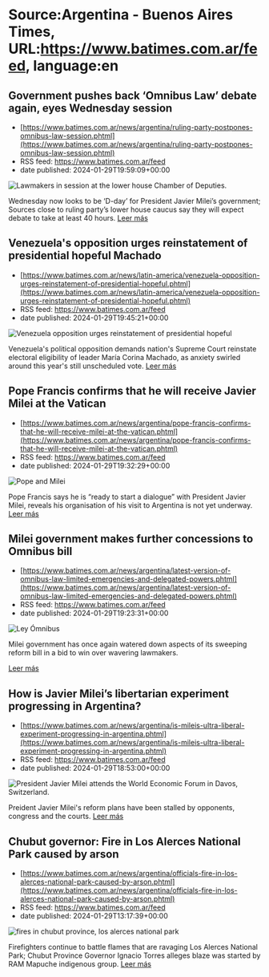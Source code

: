 # Source:Argentina - Buenos Aires Times, URL:https://www.batimes.com.ar/feed, language:en

## Government pushes back ‘Omnibus Law’ debate again, eyes Wednesday session
 - [https://www.batimes.com.ar/news/argentina/ruling-party-postpones-omnibus-law-session.phtml](https://www.batimes.com.ar/news/argentina/ruling-party-postpones-omnibus-law-session.phtml)
 - RSS feed: https://www.batimes.com.ar/feed
 - date published: 2024-01-29T19:59:09+00:00

<p><img alt="Lawmakers in session at the lower house Chamber of Deputies." src="https://fotos.perfil.com/2024/01/29/trim/540/304/lawmakers-in-session-at-the-lower-house-chamber-of-deputies-1746222.jpg" /></p>Wednesday now looks to be ‘D-day’ for President Javier Milei’s government; Sources close to ruling party’s lower house caucus say they will expect debate to take at least 40 hours.
 <a href="https://www.batimes.com.ar/news/argentina/ruling-party-postpones-omnibus-law-session.phtml">Leer más</a>

## Venezuela's opposition urges reinstatement of presidential hopeful Machado
 - [https://www.batimes.com.ar/news/latin-america/venezuela-opposition-urges-reinstatement-of-presidential-hopeful.phtml](https://www.batimes.com.ar/news/latin-america/venezuela-opposition-urges-reinstatement-of-presidential-hopeful.phtml)
 - RSS feed: https://www.batimes.com.ar/feed
 - date published: 2024-01-29T19:45:21+00:00

<p><img alt="Venezuela opposition urges reinstatement of presidential hopeful" src="https://fotos.perfil.com/2024/01/29/trim/540/304/venezuela-opposition-urges-reinstatement-of-presidential-hopeful-1746185.jpg" /></p>Venezuela's political opposition demands nation's Supreme Court reinstate electoral eligibility of leader María Corina Machado, as anxiety swirled around this year's still unscheduled vote. <a href="https://www.batimes.com.ar/news/latin-america/venezuela-opposition-urges-reinstatement-of-presidential-hopeful.phtml">Leer más</a>

## Pope Francis confirms that he will receive Javier Milei at the Vatican
 - [https://www.batimes.com.ar/news/argentina/pope-francis-confirms-that-he-will-receive-milei-at-the-vatican.phtml](https://www.batimes.com.ar/news/argentina/pope-francis-confirms-that-he-will-receive-milei-at-the-vatican.phtml)
 - RSS feed: https://www.batimes.com.ar/feed
 - date published: 2024-01-29T19:32:29+00:00

<p><img alt="Pope and Milei" src="https://fotos.perfil.com/2024/01/29/trim/540/304/pope-and-milei-1746175.jpg" /></p>Pope Francis says he is “ready to start a dialogue” with President Javier Milei, reveals his organisation of his visit to Argentina is not yet underway. <a href="https://www.batimes.com.ar/news/argentina/pope-francis-confirms-that-he-will-receive-milei-at-the-vatican.phtml">Leer más</a>

## Milei government makes further concessions to Omnibus bill
 - [https://www.batimes.com.ar/news/argentina/latest-version-of-omnibus-law-limited-emergencies-and-delegated-powers.phtml](https://www.batimes.com.ar/news/argentina/latest-version-of-omnibus-law-limited-emergencies-and-delegated-powers.phtml)
 - RSS feed: https://www.batimes.com.ar/feed
 - date published: 2024-01-29T19:23:31+00:00

<p><img alt="Ley Ómnibus" src="https://fotos.perfil.com/2024/01/29/trim/540/304/ley-omnibus-1745893.jpg" /></p>Milei government has once again watered down aspects of its sweeping reform bill in a bid to win over wavering lawmakers.

 <a href="https://www.batimes.com.ar/news/argentina/latest-version-of-omnibus-law-limited-emergencies-and-delegated-powers.phtml">Leer más</a>

## How is Javier Milei’s libertarian experiment progressing in Argentina?
 - [https://www.batimes.com.ar/news/argentina/is-mileis-ultra-liberal-experiment-progressing-in-argentina.phtml](https://www.batimes.com.ar/news/argentina/is-mileis-ultra-liberal-experiment-progressing-in-argentina.phtml)
 - RSS feed: https://www.batimes.com.ar/feed
 - date published: 2024-01-29T18:53:00+00:00

<p><img alt="President Javier Milei attends the World Economic Forum in Davos, Switzerland." src="https://fotos.perfil.com/2024/01/19/trim/540/304/president-javier-milei-attends-the-world-economic-forum-in-davos-switzerland-1740827.jpg" /></p>Preident Javier Milei's reform plans have been stalled by opponents, congress and the courts.  <a href="https://www.batimes.com.ar/news/argentina/is-mileis-ultra-liberal-experiment-progressing-in-argentina.phtml">Leer más</a>

## Chubut governor: Fire in Los Alerces National Park caused by arson
 - [https://www.batimes.com.ar/news/argentina/officials-fire-in-los-alerces-national-park-caused-by-arson.phtml](https://www.batimes.com.ar/news/argentina/officials-fire-in-los-alerces-national-park-caused-by-arson.phtml)
 - RSS feed: https://www.batimes.com.ar/feed
 - date published: 2024-01-29T13:17:39+00:00

<p><img alt="fires in chubut province, los alerces national park" src="https://fotos.perfil.com/2024/01/29/trim/540/304/fires-in-chubut-province-los-alerces-national-park-1745884.jpg" /></p>Firefighters continue to battle flames that are ravaging Los Alerces National Park; Chubut Province Governor Ignacio Torres alleges blaze was started by RAM Mapuche indigenous group. <a href="https://www.batimes.com.ar/news/argentina/officials-fire-in-los-alerces-national-park-caused-by-arson.phtml">Leer más</a>

